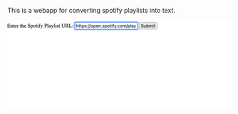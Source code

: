 This is a webapp for converting spotify playlists into text.

<img src="https://github.com/atadagg/spotify-playlist-to-text/blob/ec0177b56ed9f38cbf221d67c5d79de46d866096/assets/Screenshot%202023-05-21%20at%2019.54.35.png" alt="Alt Text">
